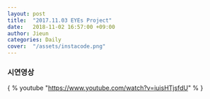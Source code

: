 ```yaml
---
layout: post
title:  "2017.11.03 EYEs Project"
date:   2018-11-02 16:57:00 +09:00
author: Jieun
categories: Daily
cover:  "/assets/instacode.png"
---
```

### 시연영상


<!-- https://rubygems.org/gems/jekyll-youtube/versions/1.0.0 -->
{ % youtube "https://www.youtube.com/watch?v=iuisHTjsfdU" % }







